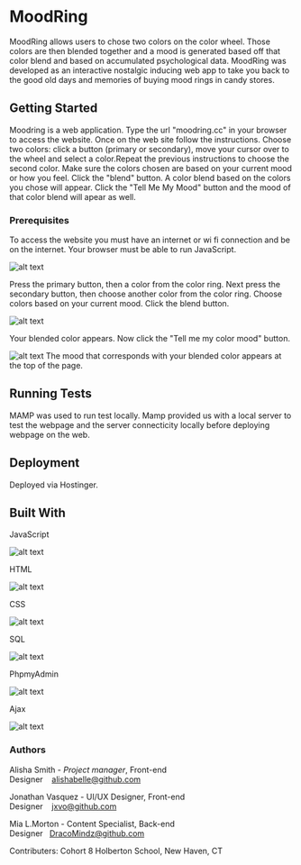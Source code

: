 # MoodRing

MoodRing allows users to chose two colors on the color wheel. Those colors are then blended together and a mood is generated based off that color blend and based on accumulated psychological data. MoodRing was developed as an interactive nostalgic inducing web app to take you back to the good old days and memories of buying mood rings in candy stores.

## Getting Started

Moodring is a web application. Type the url "moodring.cc" in your browser to access the website. Once on the web site follow the instructions. Choose two colors: click a button (primary or secondary), move your cursor over to the wheel and select a color.Repeat the previous instructions to choose the second color. Make sure the colors chosen are based on your current mood or how you feel. Click the "blend" button. A color blend based on the colors you chose will appear. Click the "Tell Me My Mood" button and the mood of that color blend will apear as well.

### Prerequisites

To access the website you must have an internet or wi fi connection and be on the internet. Your browser must be able to run JavaScript.

![alt text](https://i.imgur.com/vsip85q.png)

Press the primary button, then a color from the color ring. Next press the secondary button, then choose another color from the color ring. Choose colors based on your current mood. Click the blend button.

![alt text](https://i.imgur.com/fJLJ2NM.png)


Your blended color appears. Now click the "Tell me my color mood" button.

![alt text](https://i.imgur.com/BVn4RcI.png)
The mood that corresponds with your blended color appears at the top of the page.

## Running Tests

MAMP was used to run test locally. Mamp provided us with a local server to test the webpage and the server connecticity locally before deploying webpage on the web.

## Deployment

Deployed via Hostinger.

## Built With

JavaScript

![alt text](https://i.imgur.com/SLsiAv5.png)

HTML

![alt text](https://i.imgur.com/R26CCvZ.png)

CSS

![alt text](https://i.imgur.com/RachF2h.png)

SQL

![alt text](https://i.imgur.com/uOkqKVz.png)

PhpmyAdmin

![alt text](https://i.imgur.com/5TZgJ0b.png)

Ajax

![alt text](https://i.imgur.com/ao54ix7.png)

### Authors

Alisha Smith - *Project manager*, Front-end Designer    alishabelle@github.com

Jonathan Vasquez - UI/UX Designer, Front-end Designer    jxvo@github.com
 
Mia L.Morton - Content Specialist, Back-end Designer   DracoMindz@github.com

Contributers: Cohort 8 Holberton School, New Haven, CT
